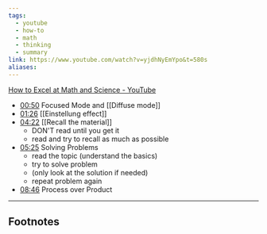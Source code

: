 ```yaml
---
tags:
  - youtube
  - how-to
  - math
  - thinking
  - summary
link: https://www.youtube.com/watch?v=yjdhNyEmYpo&t=580s
aliases:
---
```


[How to Excel at Math and Science - YouTube](https://www.youtube.com/watch?v=yjdhNyEmYpo&t=580s)

- [00:50](https://www.youtube.com/watch?v=yjdhNyEmYpo&t=51#t=50.54) Focused Mode and [[Diffuse mode]]
- [01:26](https://www.youtube.com/watch?v=yjdhNyEmYpo&t=87#t=01:26.82) [[Einstellung effect]]
- [04:22](https://www.youtube.com/watch?v=yjdhNyEmYpo&t=263#t=04:22.58) [[Recall the material]]
	- DON'T read until you get it
	- read and try to recall as much as possible
- [05:25](https://www.youtube.com/watch?v=yjdhNyEmYpo&t=325#t=05:25.09) Solving Problems
	- read the topic (understand the basics)
	- try to solve problem
	- (only look at the solution if needed)
	- repeat problem again
- [08:46](https://www.youtube.com/watch?v=yjdhNyEmYpo&t=527#t=08:46.60) Process over Product




---
## Footnotes

